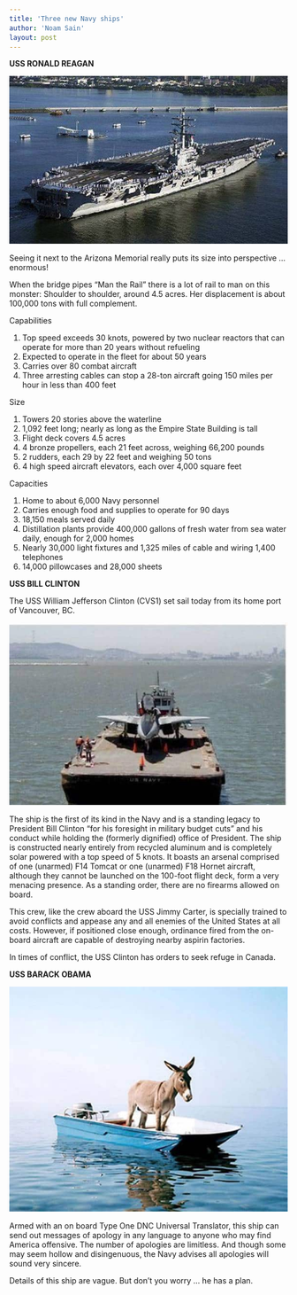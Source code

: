 ```yaml
---
title: 'Three new Navy ships'
author: 'Noam Sain'
layout: post
---
```


**USS RONALD REAGAN**

![](/assets/2017/05/uss-reagan.jpg)

Seeing it next to the Arizona Memorial really puts its size into perspective … enormous!

When the bridge pipes “Man the Rail” there is a lot of rail to man on this monster: Shoulder to shoulder, around 4.5 acres. Her displacement is about 100,000 tons with full complement.

Capabilities

1. Top speed exceeds 30 knots, powered by two nuclear reactors that can operate for more than 20 years without refueling
2. Expected to operate in the fleet for about 50 years
3. Carries over 80 combat aircraft
4. Three arresting cables can stop a 28-ton aircraft going 150 miles per hour in less than 400 feet

Size

1. Towers 20 stories above the waterline
2. 1,092 feet long; nearly as long as the Empire State Building is tall
3. Flight deck covers 4.5 acres
4. 4 bronze propellers, each 21 feet across, weighing 66,200 pounds
5. 2 rudders, each 29 by 22 feet and weighing 50 tons
6. 4 high speed aircraft elevators, each over 4,000 square feet

Capacities

1. Home to about 6,000 Navy personnel
2. Carries enough food and supplies to operate for 90 days
3. 18,150 meals served daily
4. Distillation plants provide 400,000 gallons of fresh water from sea water daily, enough for 2,000 homes
5. Nearly 30,000 light fixtures and 1,325 miles of cable and wiring 1,400 telephones
6. 14,000 pillowcases and 28,000 sheets

**USS BILL CLINTON**

The USS William Jefferson Clinton (CVS1) set sail today from its home port of Vancouver, BC.

![](/assets/2017/05/uss-clinton.jpg)

The ship is the first of its kind in the Navy and is a standing legacy to President Bill Clinton “for his foresight in military budget cuts” and his conduct while holding the (formerly dignified) office of President. The ship is constructed nearly entirely from recycled aluminum and is completely solar powered with a top speed of 5 knots. It boasts an arsenal comprised of one (unarmed) F14 Tomcat or one (unarmed) F18 Hornet aircraft, although they cannot be launched on the 100-foot flight deck, form a very menacing presence. As a standing order, there are no firearms allowed on board.

This crew, like the crew aboard the USS Jimmy Carter, is specially trained to avoid conflicts and appease any and all enemies of the United States at all costs. However, if positioned close enough, ordinance fired from the on-board aircraft are capable of destroying nearby aspirin factories.

In times of conflict, the USS Clinton has orders to seek refuge in Canada.

**USS BARACK OBAMA**

![](/assets/2017/05/uss-obama.jpg)

Armed with an on board Type One DNC Universal Translator, this ship can send out messages of apology in any language to anyone who may find America offensive. The number of apologies are limitless. And though some may seem hollow and disingenuous, the Navy advises all apologies will sound very sincere.

Details of this ship are vague. But don’t you worry … he has a plan.